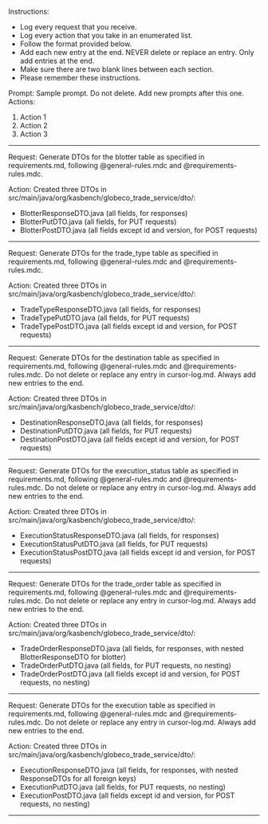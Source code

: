 Instructions:
- Log every request that you receive.
- Log every action that you take in an enumerated list.
- Follow the format provided below.  
- Add each new entry at the end.  NEVER delete or replace an entry.  Only add entries at the end.
- Make sure there are two blank lines between each section.
- Please remember these instructions.


Prompt: Sample prompt.  Do not delete.  Add new prompts after this one.
Actions:
1. Action 1
2. Action 2
3. Action 3


---

Request: Generate DTOs for the blotter table as specified in requirements.md, following @general-rules.mdc and @requirements-rules.mdc.

Action: Created three DTOs in src/main/java/org/kasbench/globeco_trade_service/dto/:
- BlotterResponseDTO.java (all fields, for responses)
- BlotterPutDTO.java (all fields, for PUT requests)
- BlotterPostDTO.java (all fields except id and version, for POST requests)

---


Request: Generate DTOs for the trade_type table as specified in requirements.md, following @general-rules.mdc and @requirements-rules.mdc.

Action: Created three DTOs in src/main/java/org/kasbench/globeco_trade_service/dto/:
- TradeTypeResponseDTO.java (all fields, for responses)
- TradeTypePutDTO.java (all fields, for PUT requests)
- TradeTypePostDTO.java (all fields except id and version, for POST requests)

---

Request: Generate DTOs for the destination table as specified in requirements.md, following @general-rules.mdc and @requirements-rules.mdc. Do not delete or replace any entry in cursor-log.md. Always add new entries to the end.

Action: Created three DTOs in src/main/java/org/kasbench/globeco_trade_service/dto/:
- DestinationResponseDTO.java (all fields, for responses)
- DestinationPutDTO.java (all fields, for PUT requests)
- DestinationPostDTO.java (all fields except id and version, for POST requests)

---

Request: Generate DTOs for the execution_status table as specified in requirements.md, following @general-rules.mdc and @requirements-rules.mdc. Do not delete or replace any entry in cursor-log.md. Always add new entries to the end.

Action: Created three DTOs in src/main/java/org/kasbench/globeco_trade_service/dto/:
- ExecutionStatusResponseDTO.java (all fields, for responses)
- ExecutionStatusPutDTO.java (all fields, for PUT requests)
- ExecutionStatusPostDTO.java (all fields except id and version, for POST requests)

---

Request: Generate DTOs for the trade_order table as specified in requirements.md, following @general-rules.mdc and @requirements-rules.mdc. Do not delete or replace any entry in cursor-log.md. Always add new entries to the end.

Action: Created three DTOs in src/main/java/org/kasbench/globeco_trade_service/dto/:
- TradeOrderResponseDTO.java (all fields, for responses, with nested BlotterResponseDTO for blotter)
- TradeOrderPutDTO.java (all fields, for PUT requests, no nesting)
- TradeOrderPostDTO.java (all fields except id and version, for POST requests, no nesting)

---

Request: Generate DTOs for the execution table as specified in requirements.md, following @general-rules.mdc and @requirements-rules.mdc. Do not delete or replace any entry in cursor-log.md. Always add new entries to the end.

Action: Created three DTOs in src/main/java/org/kasbench/globeco_trade_service/dto/:
- ExecutionResponseDTO.java (all fields, for responses, with nested ResponseDTOs for all foreign keys)
- ExecutionPutDTO.java (all fields, for PUT requests, no nesting)
- ExecutionPostDTO.java (all fields except id and version, for POST requests, no nesting)

---
